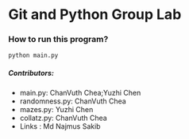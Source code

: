 # Git and Python Group Lab

### How to run this program?
`python main.py`

##### Contributors:

- main.py: ChanVuth Chea;Yuzhi Chen
- randomness.py: ChanVuth Chea
- mazes.py: Yuzhi Chen
- collatz.py: ChanVuth Chea
- Links : Md Najmus Sakib